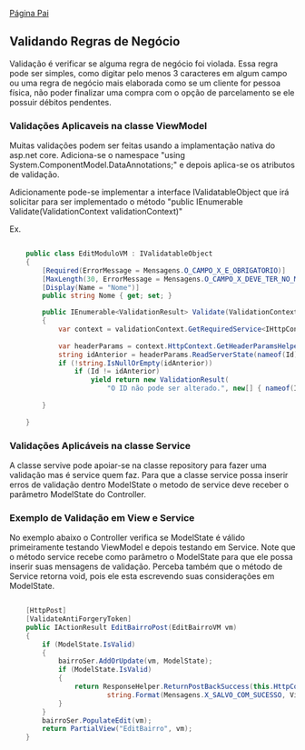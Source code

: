 [Página Pai](./indexWebApp.md)

## Validando Regras de Negócio

Validação é verificar se alguma regra de negócio foi violada. Essa regra pode ser simples, como digitar pelo menos 3 caracteres em algum campo ou uma regra de negócio mais elaborada como se um cliente for pessoa física, não poder finalizar uma compra com o opção de parcelamento se ele possuir débitos pendentes.

### Validações Aplicaveis na classe ViewModel

Muitas validações podem ser feitas usando a implamentação nativa do asp.net core.
Adiciona-se o namespace "using System.ComponentModel.DataAnnotations;" e depois aplica-se os atributos de validação.

Adicionamente pode-se implementar a interface IValidatableObject que irá solicitar para ser implementado o método "public IEnumerable<ValidationResult> Validate(ValidationContext validationContext)"

Ex.

``` C#

    public class EditModuloVM : IValidatableObject
    {
        [Required(ErrorMessage = Mensagens.O_CAMPO_X_E_OBRIGATORIO)]
        [MaxLength(30, ErrorMessage = Mensagens.O_CAMPO_X_DEVE_TER_NO_MAXIMO_Y_CARACTERES)]
        [Display(Name = "Nome")]
        public string Nome { get; set; }

        public IEnumerable<ValidationResult> Validate(ValidationContext validationContext)
        {
            var context = validationContext.GetRequiredService<IHttpContextAccessor>();
            
            var headerParams = context.HttpContext.GetHeaderParamsHelper();
            string idAnterior = headerParams.ReadServerState(nameof(Id));
            if (!string.IsNullOrEmpty(idAnterior))
                if (Id != idAnterior) 
                    yield return new ValidationResult(
                        "O ID não pode ser alterado.", new[] { nameof(Id) });
                    
        }
 
    }

```
### Validações Aplicáveis na classe Service 

A classe servive pode apoiar-se na classe repository para fazer uma validação mas é service quem faz. Para que a classe service possa inserir erros de validação dentro ModelState o metodo de service deve receber o parâmetro ModelState do Controller.

### Exemplo de Validação em View e Service

No exemplo abaixo o Controller verifica se ModelState é válido primeiramente testando ViewModel e depois testando em Service. Note que o método service recebe como parâmetro o ModelState para que ele possa inserir suas mensagens de validação. Perceba também que o método de Service retorna void, pois ele esta escrevendo suas considerações em ModelState.

``` C#

    [HttpPost]
    [ValidateAntiForgeryToken]
    public IActionResult EditBairroPost(EditBairroVM vm)
    {
        if (ModelState.IsValid)
        {
            bairroSer.AddOrUpdate(vm, ModelState);
            if (ModelState.IsValid)
            {
                return ResponseHelper.ReturnPostBackSuccess(this.HttpContext,
                        string.Format(Mensagens.X_SALVO_COM_SUCESSO, ViewBag.NomeEntidade));
            }
        }
        bairroSer.PopulateEdit(vm);
        return PartialView("EditBairro", vm);
    }
```